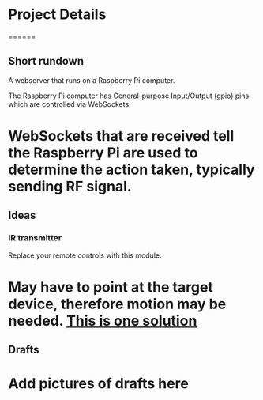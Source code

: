 # Project Details
======
## Short rundown

A webserver that runs on a Raspberry Pi computer.

The Raspberry Pi computer has General-purpose Input/Output (gpio) pins which are controlled via WebSockets.

WebSockets that are received tell the Raspberry Pi are used to determine the action taken, typically sending RF signal.
======
## Ideas

### IR transmitter 

Replace your remote controls with this module.

May have to point at the target device, therefore motion may be needed.  [This is one solution](http://www.robotshop.com/en/dagu-mini-pan-and-tilt-kit.html)
======

## Drafts

Add pictures of drafts here
======
